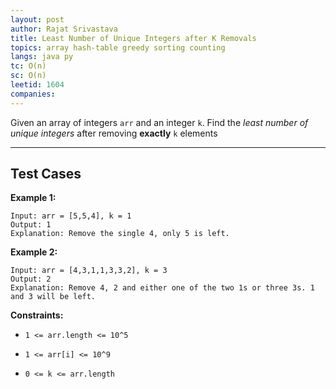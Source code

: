 ```yaml
---
layout: post
author: Rajat Srivastava
title: Least Number of Unique Integers after K Removals
topics: array hash-table greedy sorting counting
langs: java py
tc: O(n)
sc: O(n)
leetid: 1604
companies:
---
```

Given an array of integers `arr` and an integer `k`. Find the *least number of unique integers* after removing **exactly** `k` elements

---
## Test Cases
**Example 1:**

```
Input: arr = [5,5,4], k = 1
Output: 1
Explanation: Remove the single 4, only 5 is left.
```

**Example 2:**

```
Input: arr = [4,3,1,1,3,3,2], k = 3
Output: 2
Explanation: Remove 4, 2 and either one of the two 1s or three 3s. 1 and 3 will be left.
```

**Constraints:**

* `1 <= arr.length <= 10^5`
	
* `1 <= arr[i] <= 10^9`
	
* `0 <= k <= arr.length`